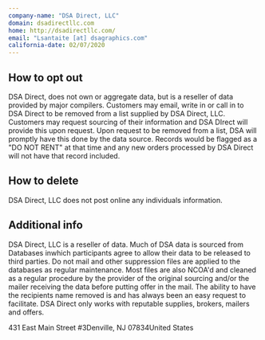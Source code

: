 ```yaml
---
company-name: "DSA Direct, LLC"
domain: dsadirectllc.com
home: http://dsadirectllc.com/
email: "Lsantaite [at] dsagraphics.com"
california-date: 02/07/2020
---
```

## How to opt out


DSA Direct, does not own or aggregate data, but is a reseller of data provided by major compilers. Customers may email, write in or call in to DSA Direct to be removed from a list supplied by DSA Direct, LLC. Customers may request sourcing of their information and DSA DIrect will provide this upon request. Upon request to be removed from a list, DSA will promptly have this done by the data source. Records would be flagged as a "DO NOT RENT" at that time and any new orders processed by DSA Direct will not have that record included.

## How to delete


DSA Direct, LLC does not post online any individuals information.

## Additional info


DSA Direct, LLC is a reseller of data. Much of DSA data is sourced from Databases inwhich participants agree to allow their data to be released to third parties. Do not mail and other suppression files are applied to the databases as regular maintenance. Most files are also NCOA'd and cleaned as a regular procedure by the provider of the original sourcing and/or the mailer receiving the data before putting offer in the mail. The ability to have the recipients name removed is and has always been an easy request to facilitate. DSA Direct only works with reputable supplies, brokers, mailers and offers.

431 East Main Street #3Denville, NJ 07834United States














